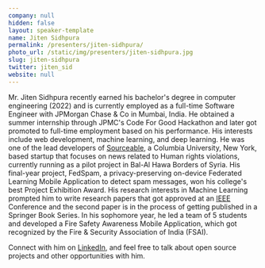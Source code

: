 ```yaml
---
company: null
hidden: false
layout: speaker-template
name: Jiten Sidhpura
permalink: /presenters/jiten-sidhpura/
photo_url: /static/img/presenters/jiten-sidhpura.jpg
slug: jiten-sidhpura
twitter: jiten_sid
website: null
---
```


Mr. Jiten Sidhpura recently earned his bachelor's degree in computer engineering (2022) and is currently employed as a full-time Software Engineer with JPMorgan Chase & Co in Mumbai, India. He obtained a summer internship through JPMC's Code For Good Hackathon and later got promoted to full-time employment based on his performance. His interests include web development, machine learning, and deep learning. He was one of the lead developers of [Sourceable](http://sourceable.info/), a Columbia University, New York, based startup that focuses on news related to Human rights violations, currently running as a pilot project in Bal-Al Hawa Borders of Syria. His final-year project, FedSpam, a privacy-preserving on-device Federated Learning Mobile Application to detect spam messages, won his college's best Project Exhibition Award. His research interests in Machine Learning prompted him to write research papers that got approved at an [IEEE](https://ieeexplore.ieee.org/document/9744191) Conference and the second paper is in the process of getting published in a Springer Book Series. In his sophomore year, he led a team of 5 students and developed a Fire Safety Awareness Mobile Application, which got recognized by the Fire & Security Association of India (FSAI).

Connect with him on [LinkedIn](https://www.linkedin.com/in/jiten-sidhpura/), and feel free to talk about open source projects and other opportunities with him.
